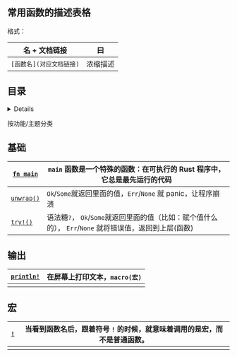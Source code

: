 ## 常用函数的描述表格

格式：

| 名 + 文档链接            | 曰       |
| ------------------------ | -------- |
| `[函数名](对应文档链接)` | 浓缩描述 |

## 目录

<details>

<!-- START doctoc -->
<!-- END doctoc -->

</details>

按功能/主题分类

## 基础

[main]: https://kaisery.github.io/trpl-zh-cn/ch01-02-hello-world.html#a%E5%88%86%E6%9E%90-rust-%E7%A8%8B%E5%BA%8F
[try]: http://llever.com/rust-by-example-cn/error/multiple_error_types/enter_try.html
[unwrap]: http://llever.com/rust-by-example-cn/error/option_unwrap.html

| [`fn main`][main]    | `main` 函数是一个特殊的函数：在可执行的 Rust 程序中，它总是最先运行的代码                               |
| -------------------- | ------------------------------------------------------------------------------------------------------- |
| [`unwrap()`][unwrap] | `Ok`/`Some`就返回里面的值，`Err`/`None` 就 panic，让程序崩溃                                            |
| [`try!()`][try]      | 语法糖`?`， `Ok`/`Some`就返回里面的值（比如：赋个值什么的）， `Err`/`None` 就将错误值，返回到上层(函数) |

## 输出

| [`println!`][main] | 在屏幕上打印文本，`macro(宏)` |
| ------------------ | ----------------------------- |
|                    |                               |

## 宏

| [`!`][main] | 当看到函数名后，跟着符号 `!` 的时候，就意味着调用的是宏，而不是普通函数。 |
| ----------- | ------------------------------------------------------------------------- |
|             |                                                                           |
